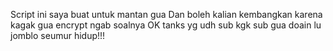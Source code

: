 Script ini saya buat untuk mantan gua 
Dan boleh kalian kembangkan karena kagak gua encrypt ngab soalnya
OK tanks yg udh sub kgk sub gua doain lu jomblo seumur hidup!!!






